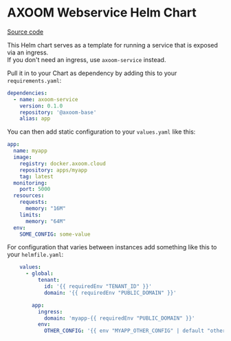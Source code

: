 # AXOOM Webservice Helm Chart

[Source code](https://tfs.inside-axoom.org/tfs/axoom/axoom/_git/Axoom.Platform.BaseAssets?path=%2Fcharts%2Faxoom-webservice)

This Helm chart serves as a template for running a service that is exposed via an ingress.  
If you don't need an ingress, use `axoom-service` instead.

Pull it in to your Chart as dependency by adding this to your `requirements.yaml`:

```yaml
dependencies:
  - name: axoom-service
    version: 0.1.0
    repository: '@axoom-base'
    alias: app
```

You can then add static configuration to your `values.yaml` like this:

```yaml
app:
  name: myapp
  image:
    registry: docker.axoom.cloud
    repository: apps/myapp
    tag: latest
  monitoring:
    port: 5000
  resources:
    requests:
      memory: "16M"
    limits:
      memory: "64M"
  env:
    SOME_CONFIG: some-value
```

For configuration that varies between instances add something like this to your `helmfile.yaml`:

```yaml
    values:
      - global:
          tenant:
            id: '{{ requiredEnv "TENANT_ID" }}'
            domain: '{{ requiredEnv "PUBLIC_DOMAIN" }}'

        app:
          ingress:
            domain: 'myapp-{{ requiredEnv "PUBLIC_DOMAIN" }}'
          env:
            OTHER_CONFIG: '{{ env "MYAPP_OTHER_CONFIG" | default "other-value" }}'
```

